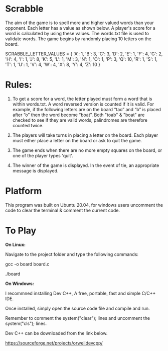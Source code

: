 # Scrabble

The aim of the game is to spell more and higher valued words than your opponent. Each letter has a value as shown
below.
A player's score for a word is calculated by using these values. 
The words.txt file is used to validate words. 
The game begins by randomly placing 10 letters on the board. 

SCRABBLE_LETTER_VALUES = {
 'A': 1, 'B': 3, 'C': 3, 'D': 2, 'E': 1, 'F': 4, 'G': 2, 'H': 4, 'I': 1, 'J': 8, 'K': 5, 'L': 1, 'M': 3, 'N': 1, 'O': 1, 'P': 3,
'Q': 10, 'R': 1, 'S': 1, 'T': 1, 'U': 1, 'V': 4, 'W': 4, 'X': 8, 'Y': 4, 'Z': 10
}

# Rules:
1. To get a score for a word, the letter played must form a word that is within words.txt. A word reversed version 
   is counted if it is valid. For example, if the following letters are on the board “tao” and
   “b” is placed after “o” then the word become “boat”. Both "toab" & "boat" are checked to see if they are valid words, 
   palindromes are therefore counted twice.
   
2. The players will take turns in placing a letter on the board. Each player must either place a letter
   on the board or ask to quit the game.
   
3. The game ends when there are no more empty squares on the board, or one of the player types
   'quit'.
   
4. The winner of the game is displayed. In the event of tie, an appropriate message is displayed.

# Platform

This program was built on Ubuntu 20.04, for windows users uncomment the code to clear the terminal & comment the current code.

# To Play
  **On Linux:**
  
   Navigate to the project folder and type the following commands:
  
   gcc -o board board.c
  
   ./board
  
  **On Windows:**
  
   I recommned installing Dev C++, A free, portable, fast and simple C/C++ IDE.
  
   Once installed, simply open the source code file and compile and run.
  
   Remember to comment the system("clear"); lines and uncomment the system("cls"); lines.
  
   Dev C++ can be downloaded from the link below.
  
   https://sourceforge.net/projects/orwelldevcpp/
